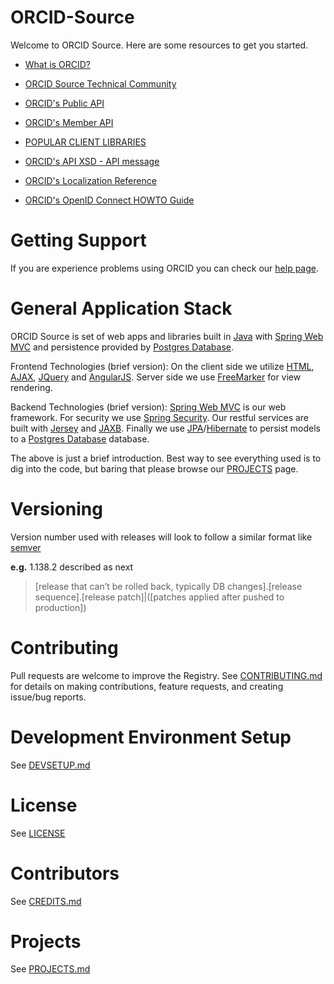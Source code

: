 # ORCID-Source

Welcome to ORCID Source. Here are some resources to get you started.

* [What is ORCID?](http://orcid.org/about/what-is-orcid)

* [ORCID Source Technical Community](http://orcid.org/about/community/orcid-technical-community)

* [ORCID's Public API](https://github.com/ORCID/ORCID-Source/tree/master/orcid-pub-web)

* [ORCID's Member API](https://github.com/ORCID/ORCID-Source/tree/master/orcid-api-web)

* [POPULAR CLIENT LIBRARIES](https://github.com/ORCID/ORCID-Source/blob/master/POPULAR_CLIENT_LIBRARIES.md)

* [ORCID's API XSD - API message](https://github.com/ORCID/ORCID-Source/tree/master/orcid-model/src/main/resources)

* [ORCID's Localization Reference](https://github.com/ORCID/ORCID-Source/tree/master/orcid-core/src/main/resources/i18n)

* [ORCID's OpenID Connect HOWTO Guide](https://github.com/ORCID/ORCID-Source/tree/master/orcid-web/OPEN_ID_CONNECT_HOWTO.md)

# Getting Support

If you are experience problems using ORCID you can check our [help page](http://orcid.org/help). 

# General Application Stack

ORCID Source is set of web apps and libraries built in [Java](http://en.wikipedia.org/wiki/Java_%28programming_language%29) with [Spring Web MVC](http://www.springsource.org/) and persistence provided by [Postgres Database](http://www.postgresql.org/).  

Frontend Technologies (brief version):
On the client side we utilize [HTML](http://www.w3schools.com/html/default.asp), [AJAX](http://en.wikipedia.org/wiki/Ajax_%28programming%29), [JQuery](http://jquery.com/) and [AngularJS](http://angularjs.org/).  Server side we use [FreeMarker](http://freemarker.sourceforge.net/) for view rendering.

Backend Technologies (brief version):
[Spring Web MVC](http://www.springsource.org/) is our web framework. For security we use [Spring Security](http://www.springsource.org/). Our restful services are built with [Jersey](http://jersey.java.net/) and [JAXB](http://jaxb.java.net/). Finally we use [JPA](http://www.oracle.com/technetwork/java/javaee/tech/persistence-jsp-140049.html)/[Hibernate](http://www.hibernate.org/) to persist models to a [Postgres Database](http://www.postgresql.org/) database.  

The above is just a brief introduction. Best way to see everything used is to dig into the code, but baring that please browse our [PROJECTS](https://github.com/ORCID/ORCID-Source/blob/master/PROJECTS.md) page.

# Versioning

Version number used with releases will look to follow a similar format like [semver](http://semver.org/)

**e.g.** 1.138.2 described as next

> [release that can’t be rolled back, typically DB changes].[release sequence].[release patch]|([patches applied after pushed to production]) 

# Contributing
Pull requests are welcome to improve the Registry. See [CONTRIBUTING.md](CONTRIBUTING.md) for details on making contributions,  feature requests, and creating issue/bug reports.

# Development Environment Setup
See [DEVSETUP.md](https://github.com/ORCID/ORCID-Source/blob/master/DEVSETUP.md)

# License
See [LICENSE](https://github.com/ORCID/ORCID-Source/blob/master/LICENSE)

# Contributors
See [CREDITS.md](https://github.com/ORCID/ORCID-Source/blob/master/CREDITS.md)

# Projects
See [PROJECTS.md](https://github.com/ORCID/ORCID-Source/blob/master/PROJECTS.md)
